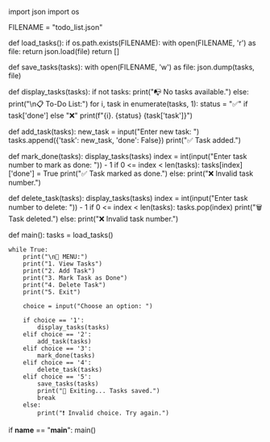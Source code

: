 import json
import os

FILENAME = "todo_list.json"

def load_tasks():
    if os.path.exists(FILENAME):
        with open(FILENAME, 'r') as file:
            return json.load(file)
    return []

def save_tasks(tasks):
    with open(FILENAME, 'w') as file:
        json.dump(tasks, file)

def display_tasks(tasks):
    if not tasks:
        print("📭 No tasks available.")
    else:
        print("\n📋 To-Do List:")
        for i, task in enumerate(tasks, 1):
            status = "✅" if task['done'] else "❌"
            print(f"{i}. {status} {task['task']}")

def add_task(tasks):
    new_task = input("Enter new task: ")
    tasks.append({'task': new_task, 'done': False})
    print("✅ Task added.")

def mark_done(tasks):
    display_tasks(tasks)
    index = int(input("Enter task number to mark as done: ")) - 1
    if 0 <= index < len(tasks):
        tasks[index]['done'] = True
        print("✅ Task marked as done.")
    else:
        print("❌ Invalid task number.")

def delete_task(tasks):
    display_tasks(tasks)
    index = int(input("Enter task number to delete: ")) - 1
    if 0 <= index < len(tasks):
        tasks.pop(index)
        print("🗑️ Task deleted.")
    else:
        print("❌ Invalid task number.")

def main():
    tasks = load_tasks()

    while True:
        print("\n🔘 MENU:")
        print("1. View Tasks")
        print("2. Add Task")
        print("3. Mark Task as Done")
        print("4. Delete Task")
        print("5. Exit")

        choice = input("Choose an option: ")

        if choice == '1':
            display_tasks(tasks)
        elif choice == '2':
            add_task(tasks)
        elif choice == '3':
            mark_done(tasks)
        elif choice == '4':
            delete_task(tasks)
        elif choice == '5':
            save_tasks(tasks)
            print("🛑 Exiting... Tasks saved.")
            break
        else:
            print("❗ Invalid choice. Try again.")

if __name__ == "__main__":
    main()
